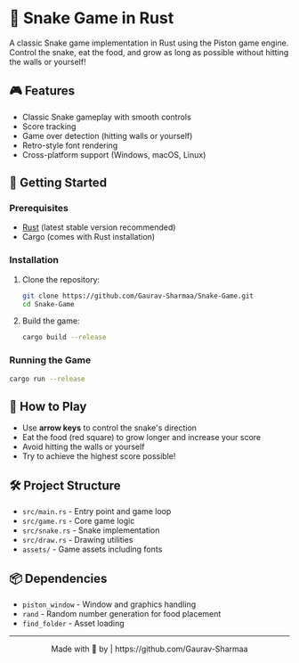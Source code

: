 # 🐍 Snake Game in Rust

A classic Snake game implementation in Rust using the Piston game engine. Control the snake, eat the food, and grow as long as possible without hitting the walls or yourself!


## 🎮 Features

- Classic Snake gameplay with smooth controls
- Score tracking
- Game over detection (hitting walls or yourself)
- Retro-style font rendering
- Cross-platform support (Windows, macOS, Linux)

## 🚀 Getting Started

### Prerequisites

- [Rust](https://www.rust-lang.org/tools/install) (latest stable version recommended)
- Cargo (comes with Rust installation)

### Installation

1. Clone the repository:
   ```bash
   git clone https://github.com/Gaurav-Sharmaa/Snake-Game.git
   cd Snake-Game
   ```

2. Build the game:
   ```bash
   cargo build --release
   ```

### Running the Game

```bash
cargo run --release
```

## 🎯 How to Play

- Use **arrow keys** to control the snake's direction
- Eat the food (red square) to grow longer and increase your score
- Avoid hitting the walls or yourself
- Try to achieve the highest score possible!

## 🛠️ Project Structure

- `src/main.rs` - Entry point and game loop
- `src/game.rs` - Core game logic
- `src/snake.rs` - Snake implementation
- `src/draw.rs` - Drawing utilities
- `assets/` - Game assets including fonts

## 📦 Dependencies

- `piston_window` - Window and graphics handling
- `rand` - Random number generation for food placement
- `find_folder` - Asset loading

---

<div align="center">
Made with 🦀 by | https://github.com/Gaurav-Sharmaa
</div>


